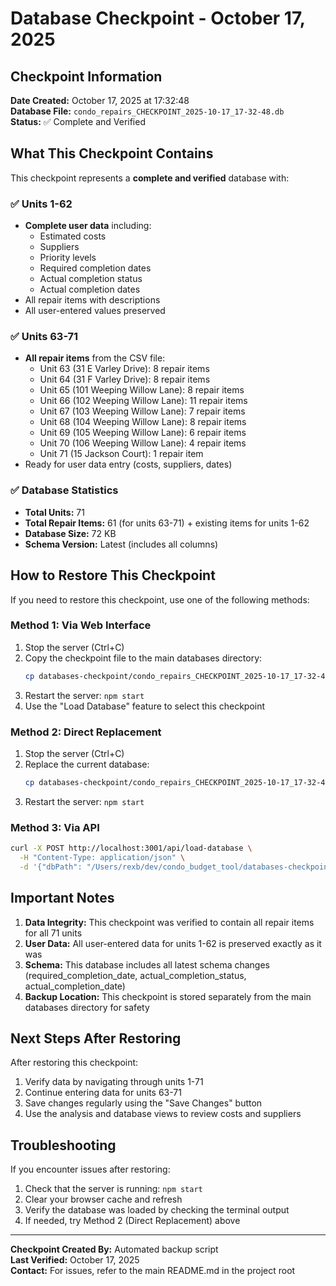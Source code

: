 # Database Checkpoint - October 17, 2025

## Checkpoint Information

**Date Created:** October 17, 2025 at 17:32:48  
**Database File:** `condo_repairs_CHECKPOINT_2025-10-17_17-32-48.db`  
**Status:** ✅ Complete and Verified

## What This Checkpoint Contains

This checkpoint represents a **complete and verified** database with:

### ✅ Units 1-62
- **Complete user data** including:
  - Estimated costs
  - Suppliers
  - Priority levels
  - Required completion dates
  - Actual completion status
  - Actual completion dates
- All repair items with descriptions
- All user-entered values preserved

### ✅ Units 63-71
- **All repair items** from the CSV file:
  - Unit 63 (31 E Varley Drive): 8 repair items
  - Unit 64 (31 F Varley Drive): 8 repair items
  - Unit 65 (101 Weeping Willow Lane): 8 repair items
  - Unit 66 (102 Weeping Willow Lane): 11 repair items
  - Unit 67 (103 Weeping Willow Lane): 7 repair items
  - Unit 68 (104 Weeping Willow Lane): 8 repair items
  - Unit 69 (105 Weeping Willow Lane): 6 repair items
  - Unit 70 (106 Weeping Willow Lane): 4 repair items
  - Unit 71 (15 Jackson Court): 1 repair item
- Ready for user data entry (costs, suppliers, dates)

### ✅ Database Statistics
- **Total Units:** 71
- **Total Repair Items:** 61 (for units 63-71) + existing items for units 1-62
- **Database Size:** 72 KB
- **Schema Version:** Latest (includes all columns)

## How to Restore This Checkpoint

If you need to restore this checkpoint, use one of the following methods:

### Method 1: Via Web Interface
1. Stop the server (Ctrl+C)
2. Copy the checkpoint file to the main databases directory:
   ```bash
   cp databases-checkpoint/condo_repairs_CHECKPOINT_2025-10-17_17-32-48.db databases/
   ```
3. Restart the server: `npm start`
4. Use the "Load Database" feature to select this checkpoint

### Method 2: Direct Replacement
1. Stop the server (Ctrl+C)
2. Replace the current database:
   ```bash
   cp databases-checkpoint/condo_repairs_CHECKPOINT_2025-10-17_17-32-48.db databases-sav3/condo_repairs_2025-10-17T15-33-54-968Z.db
   ```
3. Restart the server: `npm start`

### Method 3: Via API
```bash
curl -X POST http://localhost:3001/api/load-database \
  -H "Content-Type: application/json" \
  -d '{"dbPath": "/Users/rexb/dev/condo_budget_tool/databases-checkpoint/condo_repairs_CHECKPOINT_2025-10-17_17-32-48.db"}'
```

## Important Notes

1. **Data Integrity:** This checkpoint was verified to contain all repair items for all 71 units
2. **User Data:** All user-entered data for units 1-62 is preserved exactly as it was
3. **Schema:** This database includes all latest schema changes (required_completion_date, actual_completion_status, actual_completion_date)
4. **Backup Location:** This checkpoint is stored separately from the main databases directory for safety

## Next Steps After Restoring

After restoring this checkpoint:
1. Verify data by navigating through units 1-71
2. Continue entering data for units 63-71
3. Save changes regularly using the "Save Changes" button
4. Use the analysis and database views to review costs and suppliers

## Troubleshooting

If you encounter issues after restoring:
1. Check that the server is running: `npm start`
2. Clear your browser cache and refresh
3. Verify the database was loaded by checking the terminal output
4. If needed, try Method 2 (Direct Replacement) above

---

**Checkpoint Created By:** Automated backup script  
**Last Verified:** October 17, 2025  
**Contact:** For issues, refer to the main README.md in the project root

